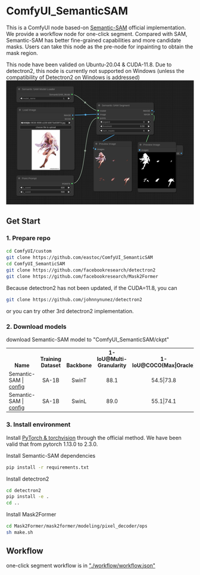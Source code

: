 # ComfyUI_SemanticSAM
This is a ComfyUI node based-on [Semantic-SAM](https://github.com/UX-Decoder/Semantic-SAM) official implementation. We provide a workflow node for one-click segment. Compared with SAM, Semantic-SAM has better fine-grained capabilities and more candidate masks. Users can take this node as the pre-node for inpainting to obtain the mask region.

This node have been valided on Ubuntu-20.04 & CUDA-11.8. Due to detectron2, this node is currently not supported on Windows (unless the compatibility of Detectron2 on Windows is addressed)
![image](./examples/SemanticSAM.png)

## Get Start
### 1. Prepare repo
```sh
cd ComfyUI/custom
git clone https://github.com/eastoc/ComfyUI_SemanticSAM
cd ComfyUI_SemanticSAM
git clone https://github.com/facebookresearch/detectron2
git clone https://github.com/facebookresearch/Mask2Former
```
Because detectron2 has not been updated, if the CUDA=11.8, you can
```sh
git clone https://github.com/johnnynunez/detectron2
```
or you can try other 3rd detectron2 implementation.

### 2. Download models
download Semantic-SAM model to "ComfyUI_SemanticSAM/ckpt"
<table><tbody>
<!-- START TABLE -->
<!-- TABLE HEADER -->
<th valign="bottom">Name</th>
<th valign="bottom">Training Dataset</th>
<th valign="bottom">Backbone</th>
<th valign="bottom">1-IoU@Multi-Granularity</th>
<th valign="bottom">1-IoU@COCO(Max|Oracle)</th>
<th valign="bottom">download</th>

 <tr><td align="left">Semantic-SAM | <a href="configs/semantic_sam_only_sa-1b_swinT.yaml">config</a></td>
<td align="center">SA-1B</td>
<td align="center">SwinT</td>
<td align="center">88.1</td>
<td align="center">54.5|73.8</td>
<td align="center"><a href="https://github.com/UX-Decoder/Semantic-SAM/releases/download/checkpoint/swint_only_sam_many2many.pth">model</a></td>
   
 <tr><td align="left">Semantic-SAM | <a href="configs/semantic_sam_only_sa-1b_swinL.yaml">config</a></td>
<td align="center">SA-1B</td>
<td align="center">SwinL</td>
<td align="center">89.0</td>
<td align="center">55.1|74.1</td>
<td align="center"><a href="https://github.com/UX-Decoder/Semantic-SAM/releases/download/checkpoint/swinl_only_sam_many2many.pth">model</a></td>

</tbody></table>

### 3. Install environment
Install [PyTorch & torchvision](https://pytorch.org/) through the official method. We have been valid that from pytorch 1.13.0 to 2.3.0.

Install Semantic-SAM dependencies
```sh
pip install -r requirements.txt
```

Install detectron2
```sh
cd detectron2
pip install -e .
cd ..
```
Install Mask2Former
```sh
cd Mask2Former/mask2former/modeling/pixel_decoder/ops
sh make.sh
```

## Workflow

one-click segment workflow is in ["./workflow/workflow.json"](./workflow/workflow.json)

